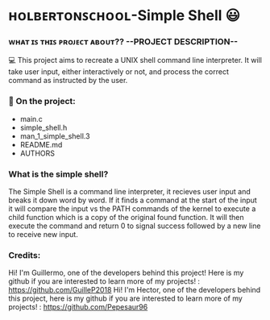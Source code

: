 # ʜᴏʟʙᴇʀᴛᴏɴꜱᴄʜᴏᴏʟ-Simple Shell :smiley:

### ᴡʜᴀᴛ ɪꜱ ᴛʜɪꜱ ᴘʀᴏᴊᴇᴄᴛ ᴀʙᴏᴜᴛ?? --PROJECT DESCRIPTION--

:computer: This project aims to recreate a UNIX shell command line interpreter. It will take
user input, either interactively or not, and process the correct command as instructed by the
user.

### 📁 On the project:

- main.c
- simple_shell.h
- man_1_simple_shell.3
- README.md
- AUTHORS

### What is the simple shell?

The Simple Shell is a command line interpreter, it recieves user input and breaks it down word
by word. If it finds a command at the start of the input it will compare the input vs the PATH
commands of the kernel to execute a child function which is a copy of the original found function.
It will then execute the command and return 0 to signal success followed by a new line to receive
new input.


### Credits:
Hi! I'm Guillermo, one of the developers behind this project! Here is my github if you are interested to learn more of my projects! : https://github.com/GuilleP2018
 Hi! I'm Hector, one of the developers behind this project, here is my github if you are interested to learn more of my projects! : https://github.com/Pepesaur96
